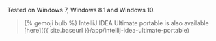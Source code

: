 Tested on Windows 7, Windows 8.1 and Windows 10.

> {% gemoji bulb %} IntelliJ IDEA Ultimate portable is also available [here]({{ site.baseurl }}/app/intellij-idea-ultimate-portable)